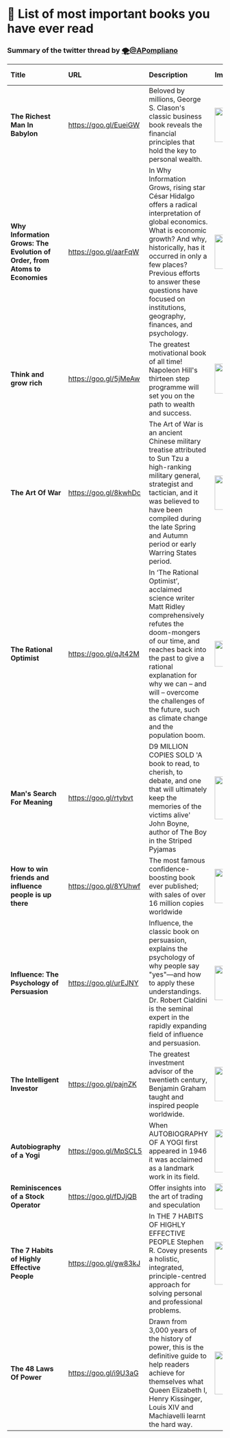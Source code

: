 # 📖 List of most important books you have ever read
### Summary of the twitter thread by [🌪@APompliano](https://twitter.com/APompliano/status/1068203712634634243) 

|Title       			|URL          								|Description  		|Image  		|Number of Likes  		|
|:------------- 		|:-------------								|:-------------    |:-------------|:-------------|
| **The Richest Man In Babylon**     		| https://goo.gl/EueiGW				| Beloved by millions, George S. Clason's classic business book reveals the financial principles that hold the key to personal wealth. |<img src="https://images-na.ssl-images-amazon.com/images/I/51T663WZYCL._AC_SX60_CR,0,0,60,60_.jpg" width="80" height="80"> | ❤ 109 |
| **Why Information Grows: The Evolution of Order, from Atoms to Economies**     		| https://goo.gl/aarFqW			| In Why Information Grows, rising star César Hidalgo offers a radical interpretation of global economics. What is economic growth? And why, historically, has it occurred in only a few places? Previous efforts to answer these questions have focused on institutions, geography, finances, and psychology. |<img src="https://images-na.ssl-images-amazon.com/images/I/51KlejEyBsL._AC_SX60_CR,0,0,60,60_.jpg" width="80" height="80"> | ❤ 97 |
| **Think and grow rich**       		| https://goo.gl/5jMeAw						| The greatest motivational book of all time! Napoleon Hill's thirteen step programme will set you on the path to wealth and success.			|<img src="https://images-na.ssl-images-amazon.com/images/I/41Vq7ok1MDL._SX367_BO1,204,203,200_.jpg" width="60" height="70"> | ❤ 85 |
| **The Art Of War**     		| https://goo.gl/8kwhDc				| The Art of War is an ancient Chinese military treatise attributed to Sun Tzu a high-ranking military general, strategist and tactician, and it was believed to have been compiled during the late Spring and Autumn period or early Warring States period. |<img src="https://images-na.ssl-images-amazon.com/images/I/41esJ1nxn7L._AC_SX60_CR,0,0,60,60_.jpg" width="80" height="80"> | ❤ 76 |
| **The Rational Optimist**     		| https://goo.gl/qJt42M					| In ‘The Rational Optimist’, acclaimed science writer Matt Ridley comprehensively refutes the doom-mongers of our time, and reaches back into the past to give a rational explanation for why we can – and will – overcome the challenges of the future, such as climate change and the population boom.		|<img src="https://images-na.ssl-images-amazon.com/images/I/41%2BXFXN-CdL._SX323_BO1,204,203,200_.jpg" width="60" height="60"> | ❤ 65 |
| **Man's Search For Meaning**    		| https://goo.gl/rtybvt			| D9 MILLION COPIES SOLD 'A book to read, to cherish, to debate, and one that will ultimately keep the memories of the victims alive' John Boyne, author of The Boy in the Striped Pyjamas|<img src="https://images-na.ssl-images-amazon.com/images/I/51CDTKBPNPL.jpg" width="80" height="100"> | ❤ 61 |
| **How to win friends and influence people is up there**       		| https://goo.gl/8YUhwf							| The most famous confidence-boosting book ever published; with sales of over 16 million copies worldwide			|<img src="https://images-eu.ssl-images-amazon.com/images/I/51AFJV0THzL.jpg" width="60" height="80"> | ❤ 60 |
| **Influence: The Psychology of Persuasion**     		| https://goo.gl/urEJNY			| Influence, the classic book on persuasion, explains the psychology of why people say "yes"—and how to apply these understandings. Dr. Robert Cialdini is the seminal expert in the rapidly expanding field of influence and persuasion. |<img src="https://images-na.ssl-images-amazon.com/images/I/512-B-1yXuL._AC_SX60_CR,0,0,60,60_.jpg" width="80" height="80"> | ❤ 52 |
| **The Intelligent Investor**     		| https://goo.gl/pajnZK					| The greatest investment advisor of the twentieth century, Benjamin Graham taught and inspired people worldwide.	|<img src="https://images-eu.ssl-images-amazon.com/images/I/513e7BP39PL._AC_US218_.jpg" width="60" height="80"> | ❤ 44 |
| **Autobiography of a Yogi**    		| https://goo.gl/MpSCL5			| When AUTOBIOGRAPHY OF A YOGI first appeared in 1946 it was acclaimed as a landmark work in its field. |<img src="https://images-na.ssl-images-amazon.com/images/I/51D02n%2B0COL._AC_SX60_CR,0,0,60,100_.jpg" width="80" height="100"> | ❤ 40 |
| **Reminiscences of a Stock Operator**      		| https://goo.gl/fDJjQB						| Offer insights into the art of trading and speculation			|<img src="https://images-na.ssl-images-amazon.com/images/I/41F%2BAOhBjrL._AC_SX60_CR,0,0,60,60_.jpg" width="60" height="60"> | ❤ 38 |
| **The 7 Habits of Highly Effective People**    		| https://goo.gl/gw83kJ			| In THE 7 HABITS OF HIGHLY EFFECTIVE PEOPLE Stephen R. Covey presents a holistic, integrated, principle-centred approach for solving personal and professional problems.|<img src="https://images-na.ssl-images-amazon.com/images/I/51XO8WHYeVL.jpg" width="80" height="100"> | ❤ 22 |
| **The 48 Laws Of Power**    		| https://goo.gl/i9U3aG			| Drawn from 3,000 years of the history of power, this is the definitive guide to help readers achieve for themselves what Queen Elizabeth I, Henry Kissinger, Louis XIV and Machiavelli learnt the hard way. |<img src="https://images-na.ssl-images-amazon.com/images/I/413KAJEW9NL.jpg" width="80" height="100"> | ❤ 4 |


